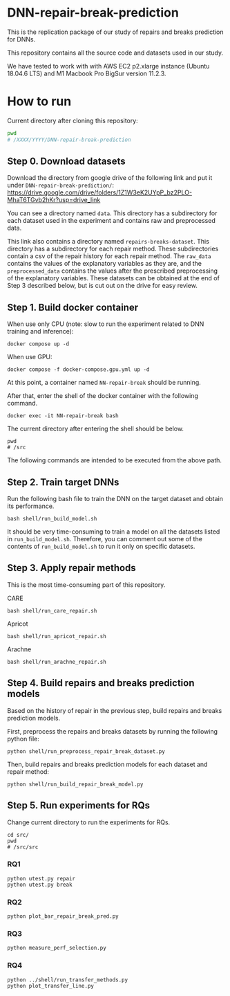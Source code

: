 # DNN-repair-break-prediction
This is the replication package of our study of repairs and breaks prediction for DNNs.

This repository contains all the source code and datasets used in our study.

We have tested to work with with AWS EC2 p2.xlarge instance (Ubuntu 18.04.6 LTS) and M1 Macbook Pro BigSur version 11.2.3.

# How to run

Current directory after cloning this repository:

```bash
pwd
# /XXXX/YYYY/DNN-repair-break-prediction
```

## Step 0. Download datasets
Download the directory from google drive of the following link and put it under `DNN-repair-break-prediction/`: https://drive.google.com/drive/folders/1Z1W3eK2UYpP_bz2PLO-MhaT6TGvb2hKr?usp=drive_link

You can see a directory named `data`.
This directory has a subdirectory for each dataset used in the experiment and contains raw and preprocessed data.

This link also contains a directory named `repairs-breaks-dataset`.
This directory has a subdirectory for each repair method.
These subdirectories contain a csv of the repair history for each repair method.
The `raw_data` contains the values of the explanatory variables as they are, and the `preprocessed_data` contains the values after the prescribed preprocessing of the explanatory variables.
These datasets can be obtained at the end of Step 3 described below, but is cut out on the drive for easy review.


## Step 1. Build docker container
When use only CPU (note: slow to run the experiment related to DNN training and inference):
```shell
docker compose up -d
```

When use GPU:
```shell
docker compose -f docker-compose.gpu.yml up -d
``` 

At this point, a container named `NN-repair-break` should be running.

After that, enter the shell of the docker container with the following command.
```shell
docker exec -it NN-repair-break bash
```

The current directory after entering the shell should be below.
```shell
pwd
# /src
```
The following commands are intended to be executed from the above path.

## Step 2. Train target DNNs
Run the following bash file to train the DNN on the target dataset and obtain its performance.
```shell
bash shell/run_build_model.sh
``` 

It should be very time-consuming to train a model on all the datasets listed in `run_build_model.sh`.
Therefore, you can comment out some of the contents of `run_build_model.sh` to run it only on specific datasets.

## Step 3. Apply repair methods
This is the most time-consuming part of this repository.

CARE
```shell
bash shell/run_care_repair.sh
```

Apricot
```shell
bash shell/run_apricot_repair.sh
```

Arachne
```shell
bash shell/run_arachne_repair.sh
```

## Step 4. Build repairs and breaks prediction models
Based on the history of repair in the previous step, build repairs and breaks prediction models.

First, preprocess the repairs and breaks datasets by running the following python file:
```shell
python shell/run_preprocess_repair_break_dataset.py
```

Then, build repairs and breaks prediction models for each dataset and repair method:
```shell
python shell/run_build_repair_break_model.py
```

## Step 5. Run experiments for RQs
Change current directory to run the experiments for RQs.
```shell
cd src/
pwd
# /src/src
```

### RQ1
```shell
python utest.py repair
python utest.py break
```

### RQ2
```shell
python plot_bar_repair_break_pred.py
```

### RQ3
```shell
python measure_perf_selection.py
```

### RQ4
```shell
python ../shell/run_transfer_methods.py
python plot_transfer_line.py
```